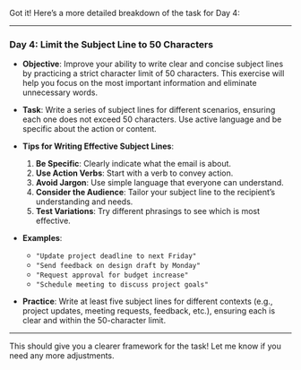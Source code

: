 Got it! Here’s a more detailed breakdown of the task for Day 4:

---

### **Day 4: Limit the Subject Line to 50 Characters**

- **Objective**: Improve your ability to write clear and concise subject lines by practicing a strict character limit of 50 characters. This exercise will help you focus on the most important information and eliminate unnecessary words.

- **Task**: Write a series of subject lines for different scenarios, ensuring each one does not exceed 50 characters. Use active language and be specific about the action or content.

- **Tips for Writing Effective Subject Lines**:
  1. **Be Specific**: Clearly indicate what the email is about.
  2. **Use Action Verbs**: Start with a verb to convey action.
  3. **Avoid Jargon**: Use simple language that everyone can understand.
  4. **Consider the Audience**: Tailor your subject line to the recipient’s understanding and needs.
  5. **Test Variations**: Try different phrasings to see which is most effective.

- **Examples**:
  - `"Update project deadline to next Friday"`
  - `"Send feedback on design draft by Monday"`
  - `"Request approval for budget increase"`
  - `"Schedule meeting to discuss project goals"`

- **Practice**: Write at least five subject lines for different contexts (e.g., project updates, meeting requests, feedback, etc.), ensuring each is clear and within the 50-character limit.

---

This should give you a clearer framework for the task! Let me know if you need any more adjustments.